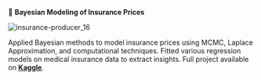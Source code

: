 🧮 **Bayesian Modeling of Insurance Prices**  

![insurance-producer_16](https://github.com/user-attachments/assets/0b592527-2287-495e-8eb7-156b8c01ee5a)

Applied Bayesian methods to model insurance prices using MCMC, Laplace Approximation, and computational techniques. Fitted various regression models on medical insurance data to extract insights. Full project available on **[Kaggle](https://www.kaggle.com/code/emmanueldjegou/bayesian-methods-for-health-insurance-cost)**.
